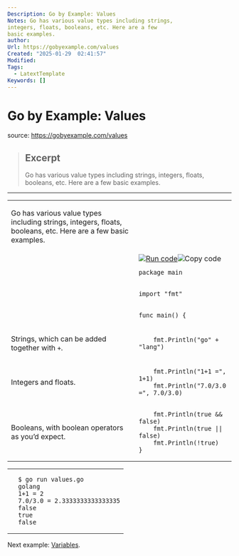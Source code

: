 ```yaml
---
Description: Go by Example: Values
Notes: Go has various value types including strings,
integers, floats, booleans, etc. Here are a few
basic examples.
author: 
Url: https://gobyexample.com/values
Created: "2025-01-29  02:41:57"
Modified: 
Tags:
  - LatextTemplate
Keywords: []
---
```


# Go by Example: Values

source: https://gobyexample.com/values

> ## Excerpt
> Go has various value types including strings,
integers, floats, booleans, etc. Here are a few
basic examples.

---
<table><tbody><tr><td><p>Go has various value types including strings, integers, floats, booleans, etc. Here are a few basic examples.</p></td><td></td></tr><tr><td></td><td><a href="https://go.dev/play/p/YnVS3LZr8pk"><img title="Run code" src="https://gobyexample.com/play.png"></a><img title="Copy code" src="https://gobyexample.com/clipboard.png"><pre><code><span><span><span>package</span> <span>main</span></span></span></code></pre></td></tr><tr><td></td><td><pre><code><span><span><span>import</span> <span>"fmt"</span></span></span></code></pre></td></tr><tr><td></td><td><pre><code><span><span><span>func</span> <span>main</span><span>()</span> <span>{</span></span></span></code></pre></td></tr><tr><td><p>Strings, which can be added together with <code>+</code>.</p></td><td><pre><code><span><span>    <span>fmt</span><span>.</span><span>Println</span><span>(</span><span>"go"</span> <span>+</span> <span>"lang"</span><span>)</span></span></span></code></pre></td></tr><tr><td><p>Integers and floats.</p></td><td><pre><code><span><span>    <span>fmt</span><span>.</span><span>Println</span><span>(</span><span>"1+1 ="</span><span>,</span> <span>1</span><span>+</span><span>1</span><span>)</span>
</span></span><span><span>    <span>fmt</span><span>.</span><span>Println</span><span>(</span><span>"7.0/3.0 ="</span><span>,</span> <span>7.0</span><span>/</span><span>3.0</span><span>)</span></span></span></code></pre></td></tr><tr><td><p>Booleans, with boolean operators as you’d expect.</p></td><td><pre><code><span><span>    <span>fmt</span><span>.</span><span>Println</span><span>(</span><span>true</span> <span>&amp;&amp;</span> <span>false</span><span>)</span>
</span></span><span><span>    <span>fmt</span><span>.</span><span>Println</span><span>(</span><span>true</span> <span>||</span> <span>false</span><span>)</span>
</span></span><span><span>    <span>fmt</span><span>.</span><span>Println</span><span>(!</span><span>true</span><span>)</span>
</span></span><span><span><span>}</span></span></span></code></pre></td></tr></tbody></table>

<table><tbody><tr><td></td><td><pre><code><span><span><span>$</span> go run values.go
</span></span><span><span><span>golang
</span></span></span><span><span><span>1+1 = 2
</span></span></span><span><span><span>7.0/3.0 = 2.3333333333333335
</span></span></span><span><span><span>false
</span></span></span><span><span><span>true
</span></span></span><span><span><span>false</span></span></span></code></pre></td></tr></tbody></table>

Next example: [Variables](https://gobyexample.com/variables).
